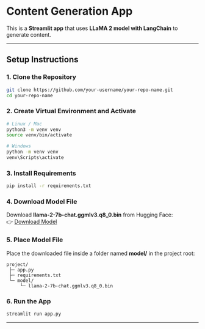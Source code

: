 # Content Generation App

This is a **Streamlit app** that uses **LLaMA 2 model with LangChain**
to generate content.

------------------------------------------------------------------------

## Setup Instructions

### 1. Clone the Repository

``` bash
git clone https://github.com/your-username/your-repo-name.git
cd your-repo-name
```

### 2. Create Virtual Environment and Activate

``` bash
# Linux / Mac
python3 -m venv venv
source venv/bin/activate

# Windows
python -m venv venv
venv\Scripts\activate
```

### 3. Install Requirements

``` bash
pip install -r requirements.txt
```

### 4. Download Model File

Download **llama-2-7b-chat.ggmlv3.q8_0.bin** from Hugging Face:\
👉 [Download
Model](https://huggingface.co/TheBloke/Llama-2-7B-Chat-GGML)

### 5. Place Model File

Place the downloaded file inside a folder named **model/** in the
project root:

    project/
     ├─ app.py
     ├─ requirements.txt
     └─ model/
         └─ llama-2-7b-chat.ggmlv3.q8_0.bin

### 6. Run the App

``` bash
streamlit run app.py
```

------------------------------------------------------------------------
